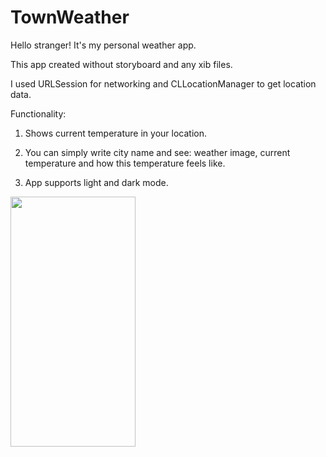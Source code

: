# TownWeather

Hello stranger! It's my personal weather app.  

This app created without storyboard and any xib files.

I used URLSession for networking and CLLocationManager to get location data.

Functionality: 

1. Shows current temperature in your location.

2. You can simply write city name and see: weather image, current temperature and how this temperature feels like.
                      
3. App supports light and dark mode.

<img src="https://user-images.githubusercontent.com/77341488/188940940-f9ebbe1e-ea8f-4210-9a5a-1975db6e087d.png" width="200" height="400" />
